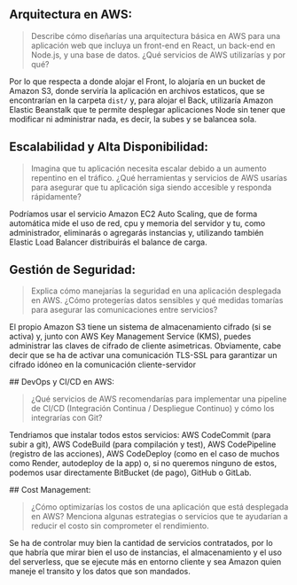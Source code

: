## Arquitectura en AWS:
> Describe cómo diseñarías una arquitectura básica en AWS para una aplicación
web que incluya un front-end en React, un back-end en Node.js, y una base de
datos. ¿Qué servicios de AWS utilizarías y por qué?

Por lo que respecta a donde alojar el Front, lo alojaría en un bucket de Amazon S3, donde serviría la aplicación en archivos estaticos, que se encontrarían en la carpeta `dist/` y, para alojar el Back, utilizaría Amazon Elastic Beanstalk
que te permite desplegar aplicaciones Node sin tener que modificar ni administrar nada, es decir, la subes y se balancea sola.

## Escalabilidad y Alta Disponibilidad:

> Imagina que tu aplicación necesita escalar debido a un aumento repentino en el
tráfico. ¿Qué herramientas y servicios de AWS usarías para asegurar que tu
aplicación siga siendo accesible y responda rápidamente?

Podríamos usar el servicio Amazon EC2 Auto Scaling, que de forma automática mide el uso de red, cpu y memoria del servidor y tu, como administrador, eliminarás o agregarás instancias y, utilizando también Elastic Load Balancer distribuirás el balance
de carga.

## Gestión de Seguridad:
> Explica cómo manejarías la seguridad en una aplicación desplegada en AWS.
¿Cómo protegerías datos sensibles y qué medidas tomarías para asegurar las
comunicaciones entre servicios?

El propio Amazon S3 tiene un sistema de almacenamiento cifrado (si se activa) y, junto con AWS Key Management Service (KMS), puedes administrar las claves de cifrado de cliente asimetricas. Obviamente, cabe decir que se ha de activar una
comunicación TLS-SSL para garantizar un cifrado idóneo en la comunicación cliente-servidor

## DevOps y CI/CD en AWS:
> ¿Qué servicios de AWS recomendarías para implementar una pipeline de CI/CD
(Integración Continua / Despliegue Continuo) y cómo los integrarías con Git?

Tendriamos que instalar todos estos servicios: AWS CodeCommit (para subir a git), AWS CodeBuild (para compilación y test), AWS CodePipeline (registro de las acciones), AWS CodeDeploy (como en el caso de muchos como Render, autodeploy de la app) o, si 
no queremos ninguno de estos, podemos usar directamente BitBucket (de pago), GitHub o GitLab.

## Cost Management:
> ¿Cómo optimizarías los costos de una aplicación que está desplegada en AWS?
Menciona algunas estrategias o servicios que te ayudarían a reducir el costo sin
comprometer el rendimiento.

Se ha de controlar muy bien la cantidad de servicios contratados, por lo que habría que mirar bien el uso de instancias, el almacenamiento y el uso del serverless, que se ejecute más en entorno cliente y sea Amazon quien maneje el transito
y los datos que son mandados.
